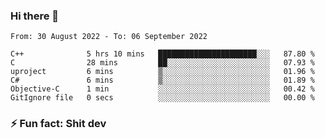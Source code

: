 ### Hi there 👋
<!--START_SECTION:waka-->

```text
From: 30 August 2022 - To: 06 September 2022

C++              5 hrs 10 mins   ██████████████████████░░░   87.80 %
C                28 mins         ██░░░░░░░░░░░░░░░░░░░░░░░   07.93 %
uproject         6 mins          ▒░░░░░░░░░░░░░░░░░░░░░░░░   01.96 %
C#               6 mins          ▒░░░░░░░░░░░░░░░░░░░░░░░░   01.89 %
Objective-C      1 min           ░░░░░░░░░░░░░░░░░░░░░░░░░   00.42 %
GitIgnore file   0 secs          ░░░░░░░░░░░░░░░░░░░░░░░░░   00.00 %
```

<!--END_SECTION:waka-->
<!--
**TG4LAaron/TG4LAaron** is a ✨ _special_ ✨ repository because its `README.md` (this file) appears on your GitHub profile.

Here are some ideas to get you started:

- 🔭 I’m currently working on ...
- 🌱 I’m currently learning ...
- 👯 I’m looking to collaborate on ...
- 🤔 I’m looking for help with ...
- 💬 Ask me about ...
- 📫 How to reach me: ...
- 😄 Pronouns: ...
- ⚡ Fun fact: ...
-->
### ⚡ Fun fact: Shit dev
